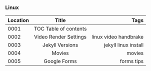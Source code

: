 ### Linux

Location | Title | Tags
---------|:------------:|------:
0001| TOC Table of contents|
0002| Video Render Settings |linux video handbrake
0003| Jekyll Versions | jekyll linux install
0004| Movies | movies
0005| Google Forms | forms tips
